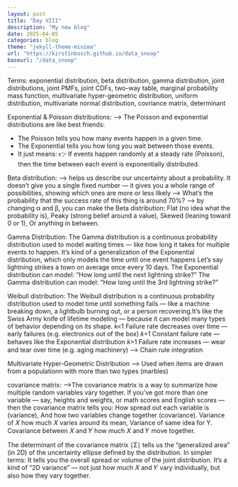 ```yaml
---
layout: post
title: "Day VIII"
description: "My new blog"
date: 2025-04-05
categories: blog
theme: "jekyll-theme-minima"
url: "https://kirstinbosch.github.io/data_snoop"
baseurl: "/data_snoop"
---
```


Terms: exponential distribution, beta distribution, gamma distribution, joint distributions, joint PMFs, joint CDFs, two-way table, marginal probability mass function, multivariate hyper-geometric distribution, uniform distribution, multivariate normal distribution, covriance matrix, determinant

Exponential & Poisson distributions:
--> The Poisson and exponential distributions are like best friends:
- The Poisson tells you how many events happen in a given time.
- The Exponential tells you how long you wait between those events.
- It just means:
👉 If events happen randomly at a steady rate (Poisson), then the time between each event is exponentially distributed.

Beta distribution:
--> helps us describe our uncertainty about a probability. It doesn’t give you a single fixed number — it gives you a whole range of possibilities, showing which ones are more or less likely
--> What’s the probability that the success rate of this thing is around 70%?
--> by changing α and β, you can make the Beta distribution:
Flat (no idea what the probability is),
Peaky (strong belief around a value),
Skewed (leaning toward 0 or 1),
Or anything in between.

Gamma Distribution:
The Gamma distribution is a continuous probability distribution used to model waiting times — like how long it takes for multiple events to happen.
It’s kind of a generalization of the Exponential distribution, which only models the time until one event happens
Let’s say lightning strikes a town on average once every 10 days.
The Exponential distribution can model:
“How long until the next lightning strike?”
The Gamma distribution can model:
“How long until the 3rd lightning strike?”

Weibull distribution:
The Weibull distribution is a continuous probability distribution used to model time until something fails — like a machine breaking down, a lightbulb burning out, or a person recovering.It’s like the Swiss Army knife of lifetime modeling — because it can model many types of behavior depending on its shape.
k<1	Failure rate decreases over time — early failures (e.g. electronics out of the box)
𝑘=1 Constant failure rate — behaves like the Exponential distribution
𝑘>1 Failure rate increases — wear and tear over time (e.g. aging machinery)
--> Chain rule integration

Multivariate Hyper-Geometric Distribution
--> Used when items are drawn from a populationn with more than two types (marbles)

covariance matrix:
-->The covariance matrix is a way to summarize how multiple random variables vary together.
If you’ve got more than one variable — say, heights and weights, or math scores and English scores — then the covariance matrix tells you:
How spread out each variable is (variance),
And how two variables change together (covariance).
Variance of 𝑋 how much 𝑋 varies around its mean, Variance of same idea for Y. Covariance between 𝑋 and 𝑌 how much 𝑋 and 𝑌 move together.

The determinant of the covariance matrix ∣Σ∣ tells us the “generalized area” (in 2D) of the uncertainty ellipse defined by the distribution. In simpler terms:
It tells you the overall spread or volume of the joint distribution.
It’s a kind of “2D variance” — not just how much 𝑋 and 𝑌 vary individually, but also how they vary together.




